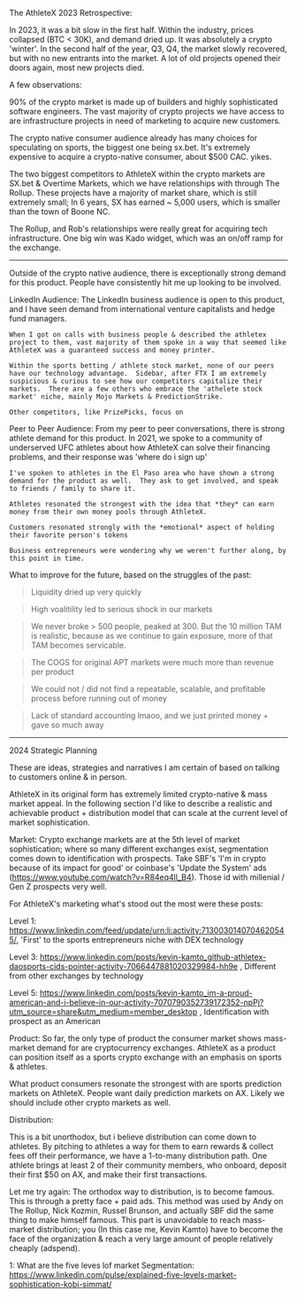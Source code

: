 The AthleteX 2023 Retrospective:

In 2023, it was a bit slow in the first half.  Within the industry, prices collapsed (BTC < 30K), and demand dried up.  It was absolutely a crypto 'winter'.  In the second half of the year, Q3, Q4, the market slowly recovered, but with no new entrants into the market.  A lot of old projects opened their doors again, most new projects died.

A few observations:

90% of the crypto market is made up of builders and highly sophisticated software engineers.  The vast majority of crypto projects we have access to are infrastructure projects in need of marketing to acquire new customers.

The crypto native consumer audience already has many choices for speculating on sports, the biggest one being sx.bet.  It's extremely expensive to acquire a crypto-native consumer, about $500 CAC.  yikes.

The two biggest competitors to AthleteX within the crypto markets are SX.bet & Overtime Markets, which we have relationships with through The Rollup.  These projects have a majority of market share, which is still extremely small;  In 6 years, SX has earned ~ 5,000 users, which is smaller than the town of Boone NC.

The Rollup, and Rob's relationships were really great for acquiring tech infrastructure.  One big win was Kado widget, which was an on/off ramp for the exchange.

-------------------------------------------------------------------------

Outside of the crypto native audience, there is exceptionally strong demand for this product.  People have consistently hit me up looking to be involved.  

LinkedIn Audience:
    The LinkedIn business audience is open to this product, and I have seen demand from international venture capitalists and hedge fund managers.

    When I got on calls with business people & described the athletex project to them, vast majority of them spoke in a way that seemed like AthleteX was a guaranteed success and money printer.

    Within the sports betting / athlete stock market, none of our peers have our technology advantage.  Sidebar, after FTX I am extremely suspicious & curious to see how our competitors capitalize their markets.  There are a few others who embrace the 'athelete stock market' niche, mainly Mojo Markets & PredictionStrike.
    
    Other competitors, like PrizePicks, focus on 

Peer to Peer Audience:
    From my peer to peer conversations, there is strong athlete demand for this product.  In 2021, we spoke to a community of underserved UFC athletes about how AthleteX can solve their financing problems, and their response was 'where do i sign up'

    I've spoken to athletes in the El Paso area who have shown a strong demand for the product as well.  They ask to get involved, and speak to friends / family to share it.

    Athletes resonated the strongest with the idea that *they* can earn money from their own money pools through AthleteX.

    Customers resonated strongly with the *emotional* aspect of holding their favorite person's tokens

    Business entrepreneurs were wondering why we weren't further along, by this point in time.


What to improve for the future, based on the struggles of the past:

> Liquidity dried up very quickly

> High voalitility led to serious shock in our markets

> We never broke > 500 people, peaked at 300.  But the 10 million TAM is realistic, because as we continue to gain exposure, more of that TAM becomes servicable.

> The COGS for original APT markets were much more than revenue per product

> We could not / did not find a repeatable, scalable, and profitable process before running out of money

> Lack of standard accounting lmaoo, and we just printed money + gave so much away 

------------------------------------------------------------------------

2024 Strategic Planning

These are ideas, strategies and narratives I am certain of based on talking to customers online & in person.


AthleteX in its original form has extremely limited crypto-native & mass market appeal.  In the following section I'd like to describe a realistic and achievable product + distribution model that can scale at the current level of market sophistication.


Market:
Crypto exchange markets are at the 5th level of market sophistication; where so many different exchanges exist, segmentation comes down to identification with prospects.  Take SBF's 'I'm in crypto because of its impact for good' or coinbase's 'Update the System' ads (https://www.youtube.com/watch?v=R84eq4ll_B4).  Those id with millenial / Gen Z prospects very well.

For AthleteX's marketing what's stood out the most were these posts:

Level 1: https://www.linkedin.com/feed/update/urn:li:activity:7130030140704620545/, 'First' to the sports entrepreneurs niche with DEX technology

Level 3: https://www.linkedin.com/posts/kevin-kamto_github-athletex-daosports-cids-pointer-activity-7066447881020329984-hh9e , Different from other exchanges by technology

Level 5: https://www.linkedin.com/posts/kevin-kamto_im-a-proud-american-and-i-believe-in-our-activity-7070790352739172352-npPj?utm_source=share&utm_medium=member_desktop , Identification with prospect as an American




Product: 
So far, the only type of product the consumer market shows mass-market demand for are cryptocurrency exchanges.  AthleteX as a product can position itself as a sports crypto exchange with an emphasis on sports & athletes.

What product consumers resonate the strongest with are sports prediction markets on AthleteX.  People want daily prediction markets on AX.  Likely we should include other crypto markets as well.



Distribution:

This is a bit unorthodox, but i believe distribution can come down to athletes.  By pitching to athletes a way for them to earn rewards & collect fees off their performance, we have a 1-to-many distribution path.  One athlete brings at least 2 of their community members, who onboard, deposit their first $50 on AX, and make their first transactions.

Let me try again:  The orthodox way to distribution, is to become famous.  This is through a pretty face + paid ads.  This method was used by Andy on The Rollup, Nick Kozmin, Russel Brunson, and actually SBF did the same thing to make himself famous.  This part is unavoidable to reach mass-market distribution; you (In this case me, Kevin Kamto) have to become the face of the organization & reach a very large amount of people relatively cheaply (adspend).




1: What are the five leves lof market Segmentation: https://www.linkedin.com/pulse/explained-five-levels-market-sophistication-kobi-simmat/
